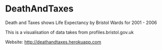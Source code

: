 DeathAndTaxes
=============

Death and Taxes shows Life Expectancy by Bristol Wards for 2001 - 2006

This is a visualisation of data takes from profiles.bristol.gov.uk

Website: http://deathandtaxes.herokuapp.com
